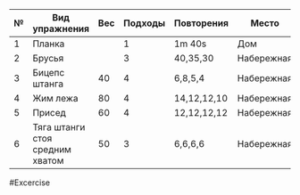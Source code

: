 
| №   | Вид упражнения                  | Вес | Подходы | Повторения  | Место      |
| --- | ------------------------------- | --- | ------- | ----------- | ---------- |
| 1   | Планка                          |     | 1       | 1m 40s      | Дом        |
| 2   | Брусья                          |     | 3       | 40,35,30    | Набережная |
| 3   | Бицепс штанга                   | 40  | 4       | 6,8,5,4     | Набережная |
| 4   | Жим лежа                        | 80  | 4       | 14,12,12,10 | Набережная |
| 5   | Присед                          | 60  | 4       | 12,12,12,12 | Набережная |
| 6   | Тяга штанги стоя средним хватом | 50  | 3       | 6,6,6,6     | Набережная |

#Excercise
